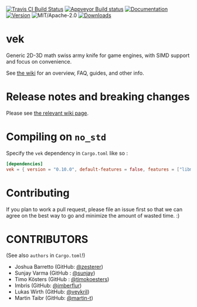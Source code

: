 [![Travis CI Build Status](https://travis-ci.com/yoanlcq/vek.svg?branch=master)](https://travis-ci.org/yoanlcq/vek)
[![Appveyor Build status](https://ci.appveyor.com/api/projects/status/ir0d4pkpkfwv643q/branch/master?svg=true)](https://ci.appveyor.com/project/yoanlcq/vek/branch/master)
[![Documentation](https://docs.rs/vek/badge.svg)](https://docs.rs/vek)
[![Version](https://img.shields.io/crates/v/vek.svg)](https://crates.io/crates/vek)
![MIT/Apache-2.0](https://img.shields.io/badge/License-MIT%2FApache--2.0-blue.svg)
[![Downloads](https://img.shields.io/crates/d/vek.svg)](https://crates.io/crates/vek)

# vek

Generic 2D-3D math swiss army knife for game engines, with SIMD support and focus on convenience.

See [the wiki](https://github.com/yoanlcq/vek/wiki) for an overview, FAQ, guides, and other info.

# Release notes and breaking changes

Please see [the relevant wiki page](https://github.com/yoanlcq/vek/wiki/Release-notes).

# Compiling on `no_std`

Specify the `vek` dependency in `Cargo.toml` like so :

```toml
[dependencies]
vek = { version = "0.10.0", default-features = false, features = ["libm"] }
```


# Contributing

If you plan to work a pull request, please file an issue first so that we can agree on the best way to go and minimize the amount of wasted time. :)

# CONTRIBUTORS

(See also `authors` in `Cargo.toml`!)

- Joshua Barretto (GitHub: [@zesterer](https://github.com/zesterer))
- Sunjay Varma (GitHub : [@sunjay](https://github.com/sunjay))
- Timo Kösters (GitHub : [@timokoesters](https://github.com/timokoesters))
- Imbris (GitHub: [@imberflur](https://github.com/imberflur))
- Lukas Wirth (GitHub: [@veykril](https://github.com/veykril))
- Martin Taibr (GitHub: [@martin-t](https://github.com/martin-t))
